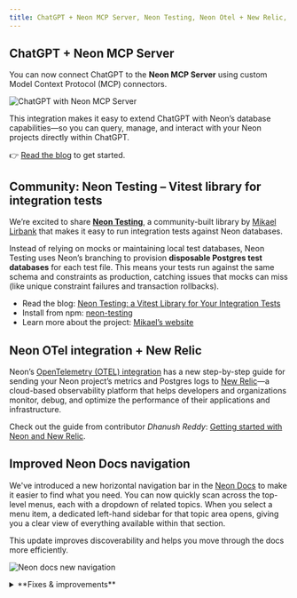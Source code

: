 ```yaml
---
title: ChatGPT + Neon MCP Server, Neon Testing, Neon Otel + New Relic, and more
---
```


## ChatGPT + Neon MCP Server

You can now connect ChatGPT to the **Neon MCP Server** using custom Model Context Protocol (MCP) connectors.

![ChatGPT with Neon MCP Server](/docs/changelog/chatgpt_mcp.png)

This integration makes it easy to extend ChatGPT with Neon’s database capabilities—so you can query, manage, and interact with your Neon projects directly within ChatGPT.

👉 [Read the blog](/blog/manage-neon-databases-from-chatgpt) to get started.

## Community: Neon Testing – Vitest library for integration tests

We’re excited to share **[Neon Testing](https://www.npmjs.com/package/neon-testing)**, a community-built library by [Mikael Lirbank](https://www.lirbank.com/) that makes it easy to run integration tests against Neon databases.

Instead of relying on mocks or maintaining local test databases, Neon Testing uses Neon’s branching to provision **disposable Postgres test databases** for each test file. This means your tests run against the same schema and constraints as production, catching issues that mocks can miss (like unique constraint failures and transaction rollbacks).

- Read the blog: [Neon Testing: a Vitest Library for Your Integration Tests](https://neon.com/blog/neon-testing-a-vitest-library-for-your-integration-tests)
- Install from npm: [neon-testing](https://www.npmjs.com/package/neon-testing)
- Learn more about the project: [Mikael’s website](https://www.lirbank.com/)

## Neon OTel integration + New Relic

Neon’s [OpenTelemetry (OTEL) integration](/docs/guides/opentelemetry) has a new step-by-step guide for sending your Neon project’s metrics and Postgres logs to [New Relic](https://newrelic.com/)—a cloud-based observability platform that helps developers and organizations monitor, debug, and optimize the performance of their applications and infrastructure.

Check out the guide from contributor _Dhanush Reddy_: [Getting started with Neon and New Relic](/guides/newrelic-otel-neon).

## Improved Neon Docs navigation

We've introduced a new horizontal navigation bar in the [Neon Docs](/docs/introduction) to make it easier to find what you need. You can now quickly scan across the top-level menus, each with a dropdown of related topics. When you select a menu item, a dedicated left-hand sidebar for that topic area opens, giving you a clear view of everything available within that section.

This update improves discoverability and helps you move through the docs more efficiently.

![Neon docs new navigation](/docs/changelog/neon_docs_nav.png)

<details>
<summary>**Fixes & improvements**</summary>

- **Neon Console**
  - We adjusted the warning mesage on the **Edit compute** modal about connection brief disruptions when changing the compute size. The warning message now only appears when compute size values are modified.
  - Fixed an issue where the **Branch expiration** modal would close without notice if an error occurred. The modal now remains open and displays the error message.
- **Backup & restore**
  - On the **Backup & restore** page on the Neon Console, snapshots are now listed with a more user-friendly branch name instead of the branch ID value.
  - The **Restore branch modal** now shows the new branch expiration time that will be set when restoring a branch that is configured to expire.
- **Neon API**
  - The [List projects](https://api-docs.neon.tech/reference/listprojects) endpoint now enforces rate limits: up to **10 requests per second** and a maximum of **300 requests per minute**.
- **Native Vercel integration**
  - On the **Branch overview** page for users of the native Vercel integration, the **Open preview deployment** link now directs to the correct Vercel deployment page instead of the application’s page.
  - You can now open the **Branch overview** page in the Neon Console for a preview deployment branch directly from the Vercel deployment page.

</details>
